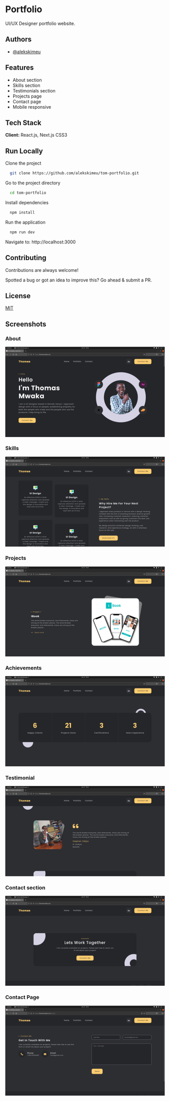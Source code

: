 
# Portfolio

UI/UX Designer portfolio website.

## Authors

- [@alekskimeu](https://www.github.com/alekskimeu)


## Features

- About section
- Skills section
- Testimonials section
- Projects page
- Contact page
- Mobile responsive




## Tech Stack

**Client:** React.js, Next.js CSS3



## Run Locally

Clone the project

```bash
  git clone https://github.com/alekskimeu/tom-portfolio.git
```

Go to the project directory

```bash
  cd tom-portfolio
```

Install dependencies

```bash
  npm install
```

Run the application

```bash
  npm run dev
```

Navigate to: http://localhost:3000



## Contributing

Contributions are always welcome!

Spotted a bug or got an idea to improve this? Go ahead & submit a PR.


## License

[MIT](https://choosealicense.com/licenses/mit/)


## Screenshots

### About
![Intro](https://raw.githubusercontent.com/alekskimeu/tom-portfolio/main/public/assets/intro.png)


### Skills
![Skills](https://raw.githubusercontent.com/alekskimeu/tom-portfolio/main/public/assets/skills.png)

### Projects
![Projects](https://raw.githubusercontent.com/alekskimeu/tom-portfolio/main/public/assets/projects.png)

### Achievements
![Achievements](https://raw.githubusercontent.com/alekskimeu/tom-portfolio/main/public/assets/milestone.png)

### Testimonial
![Testimonial](https://raw.githubusercontent.com/alekskimeu/tom-portfolio/main/public/assets/testimonial.png)

### Contact section
![Contact section](https://raw.githubusercontent.com/alekskimeu/tom-portfolio/main/public/assets/contact-section.png)

### Contact Page
![Achievements](https://raw.githubusercontent.com/alekskimeu/tom-portfolio/main/public/assets/contact-page.png)